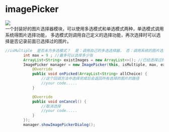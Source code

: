 # imagePicker
![](https://github.com/zhangguoning/imagePicker/raw/master/imagepicker.gif)
<br/>
一个封装好的图片选择器模块，可以使用多选模式和单选模式两种，单选模式调用系统得图片选择功能，
多选模式则调用自己定义的选择功能，再次选择时可以选择是否记录前面已选择过的图片。
```java
//isMultiple  是否未为多选模式？  是：调用自己的多选选择器， 否：调用系统的图片选择器
        int max = 9 ; //最多可以选择多少张
        ArrayList<String> existImages = new ArrayList<>(); //已经选择过的图片集合
        ImagePicker manager = new ImagePicker(this, isMultiple, max, existImages, new CallBack.ImagePickerListener() {
            @Override
            public void onPicked(ArrayList<String> allChoice) {
                //这个回调方法中选择完成后会返回所有选择的图片的路径
                //your code.....
            }

            @Override
            public void onCancel() {
                //取消选择
                //your code.....
            }
        });
        manager.showImagePickerDialog();
```

        
        
